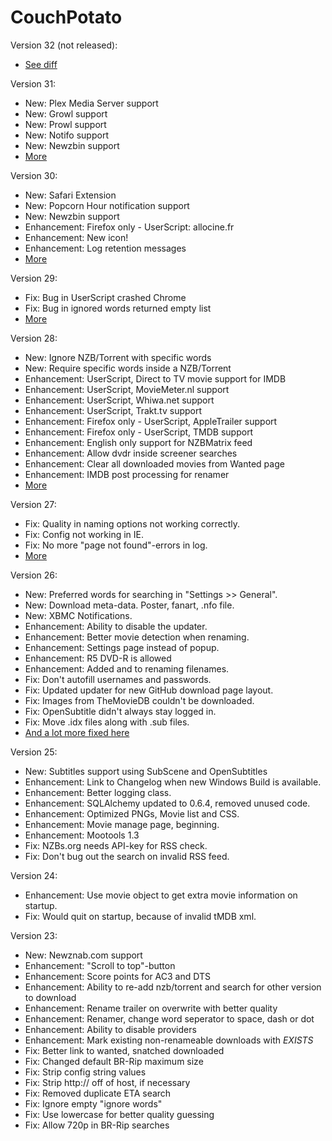 CouchPotato
=====

Version 32 (not released):

* [See diff](https://github.com/RuudBurger/CouchPotato/compare/604f2b516bfc6991ab5bece75cc6794b26d18ac4...master)

Version 31:

* New: Plex Media Server support
* New: Growl support
* New: Prowl support
* New: Notifo support
* New: Newzbin support
* [More](https://github.com/RuudBurger/CouchPotato/compare/50f84cd6725766b42a5ab3d8e1c4a1af2b2fd018...604f2b516bfc6991ab5bece75cc6794b26d18ac4)

Version 30:

* New: Safari Extension
* New: Popcorn Hour notification support
* New: Newzbin support
* Enhancement: Firefox only - UserScript: allocine.fr
* Enhancement: New icon!
* Enhancement: Log retention messages
* [More](https://github.com/RuudBurger/CouchPotato/compare/e78659c8892619773c64b1249ce40bc4f0f7522a...50f84cd6725766b42a5ab3d8e1c4a1af2b2fd018)

Version 29:

* Fix: Bug in UserScript crashed Chrome
* Fix: Bug in ignored words returned empty list
* [More](https://github.com/RuudBurger/CouchPotato/compare/65ade7a0dc978c23ef44a6bb54e8fea3d6c0ae03...e78659c8892619773c64b1249ce40bc4f0f7522a)

Version 28:

* New: Ignore NZB/Torrent with specific words
* New: Require specific words inside a NZB/Torrent 
* Enhancement: UserScript, Direct to TV movie support for IMDB
* Enhancement: UserScript, MovieMeter.nl support
* Enhancement: UserScript, Whiwa.net support
* Enhancement: UserScript, Trakt.tv support
* Enhancement: Firefox only - UserScript, AppleTrailer support
* Enhancement: Firefox only - UserScript, TMDB support
* Enhancement: English only support for NZBMatrix feed
* Enhancement: Allow dvdr inside screener searches
* Enhancement: Clear all downloaded movies from Wanted page
* Enhancement: IMDB post processing for renamer
* [More](https://github.com/RuudBurger/CouchPotato/compare/59212f6d9b29d7b4db00fe615838f00aa7071264...65ade7a0dc978c23ef44a6bb54e8fea3d6c0ae03)

Version 27:

* Fix: Quality in naming options not working correctly.
* Fix: Config not working in IE.
* Fix: No more "page not found"-errors in log.
* [More](https://github.com/RuudBurger/CouchPotato/compare/9041f8d5ff2998f8b6207311281835872b381d7f...59212f6d9b29d7b4db00fe615838f00aa7071264)

Version 26:

* New: Preferred words for searching in "Settings >> General".
* New: Download meta-data. Poster, fanart, .nfo file.
* New: XBMC Notifications.
* Enhancement: Ability to disable the updater.
* Enhancement: Better movie detection when renaming.
* Enhancement: Settings page instead of popup.
* Enhancement: R5 DVD-R is allowed
* Enhancement: Added <resolution> and <sourcemedia> to renaming filenames.
* Fix: Don't autofill usernames and passwords.
* Fix: Updated updater for new GitHub download page layout.
* Fix: Images from TheMovieDB couldn't be downloaded.
* Fix: OpenSubtitle didn't always stay logged in.
* Fix: Move .idx files along with .sub files.
* [And a lot more fixed here](https://github.com/RuudBurger/CouchPotato/compare/f60d448ad0...9041f8d5ff2998f8b6207311281835872b381d7f)

Version 25:

* New: Subtitles support using SubScene and OpenSubtitles
* Enhancement: Link to Changelog when new Windows Build is available.
* Enhancement: Better logging class.
* Enhancement: SQLAlchemy updated to 0.6.4, removed unused code.
* Enhancement: Optimized PNGs, Movie list and CSS.
* Enhancement: Movie manage page, beginning.
* Enhancement: Mootools 1.3
* Fix: NZBs.org needs API-key for RSS check.
* Fix: Don't bug out the search on invalid RSS feed.

Version 24:

* Enhancement: Use movie object to get extra movie information on startup.
* Fix: Would quit on startup, because of invalid tMDB xml.

Version 23:

* New: Newznab.com support
* Enhancement: "Scroll to top"-button
* Enhancement: Score points for AC3 and DTS
* Enhancement: Ability to re-add nzb/torrent and search for other version to download
* Enhancement: Rename trailer on overwrite with better quality
* Enhancement: Renamer, change word seperator to space, dash or dot
* Enhancement: Ability to disable providers
* Enhancement: Mark existing non-renameable downloads with _EXISTS_ 
* Fix: Better link to wanted, snatched downloaded
* Fix: Changed default BR-Rip maximum size
* Fix: Strip config string values
* Fix: Strip http:// off of host, if necessary
* Fix: Removed duplicate ETA search
* Fix: Ignore empty "ignore words"
* Fix: Use lowercase for better quality guessing
* Fix: Allow 720p in BR-Rip searches
